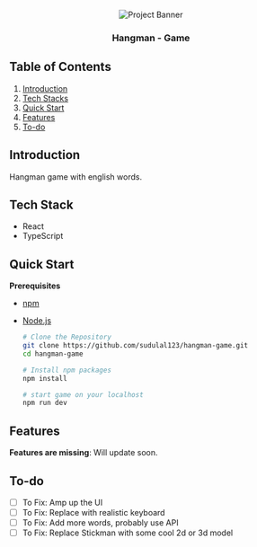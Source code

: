 <div align="center">
  <br />
    <a>
      <img src="https://github.com/sdulal123/Hangman-game/assets/86375908/57f4d872-7540-4edf-be28-179ccada4925" alt="Project Banner">
    </a>
  <br />
  <h3 align="center">Hangman - Game</h3>
</div>

## <a name="table">Table of Contents</a>

1. [Introduction](#introduction)
2. [Tech Stacks](#tech-stacks)
3. [Quick Start](#quick-start)
4. [Features](#features)
5. [To-do](#to-do)

## <a name="introduction"> Introduction </a>

Hangman game with english words.

## <a name="tech-stacks"> Tech Stack </a>

- React
- TypeScript

## <a name="quick-start"> Quick Start </a>

**Prerequisites**

- [npm](https://www.npmjs.com/)
- [Node.js](https://nodejs.org/en)
  <br/>

  ```bash
  # Clone the Repository
  git clone https://github.com/sudulal123/hangman-game.git
  cd hangman-game

  # Install npm packages
  npm install

  # start game on your localhost
  npm run dev
  ```


## <a name="features"> Features </a>

**Features are missing**: Will update soon.


## <a name="to-do"> To-do </a>

- [ ] To Fix: Amp up the UI
- [ ] To Fix: Replace with realistic keyboard
- [ ] To Fix: Add more words, probably use API
- [ ] To Fix: Replace Stickman with some cool 2d or 3d model
